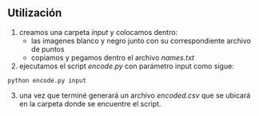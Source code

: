 ## Utilización
1. creamos una carpeta *input* y colocamos dentro:
    * las imagenes blanco y negro junto con su correspondiente archivo de puntos
    * copiamos y pegamos dentro el archivo *names.txt*
2. ejecutamos el script *encode.py* con parámetro input como sigue:
```shell
python encode.py input
```
3. una vez que terminé generará un archivo *encoded.csv* que se ubicará en la carpeta donde se encuentre el script.

